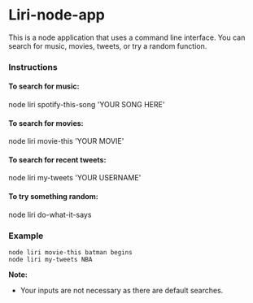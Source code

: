 # Liri-node-app

This is a node application that uses a command line interface.
You can search for music, movies, tweets, or try a random function.

### Instructions

#### To search for music:
node liri spotify-this-song 'YOUR SONG HERE'

#### To search for movies:
 node liri movie-this 'YOUR MOVIE'

#### To search for recent tweets:
 node liri my-tweets 'YOUR USERNAME'

#### To try something random:
 node liri do-what-it-says

### Example
```
node liri movie-this batman begins
node liri my-tweets NBA
```


**Note:**
- Your inputs are not necessary as there are default searches.
